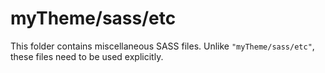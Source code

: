 # myTheme/sass/etc

This folder contains miscellaneous SASS files. Unlike `"myTheme/sass/etc"`, these files
need to be used explicitly.
